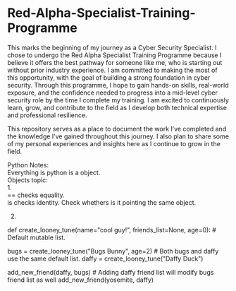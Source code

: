 # Red-Alpha-Specialist-Training-Programme

This marks the beginning of my journey as a Cyber Security Specialist. I chose to undergo the Red Alpha Specialist Training Programme because I believe it offers the best pathway for someone like me, who is starting out without prior industry experience. I am committed to making the most of this opportunity, with the goal of building a strong foundation in cyber security. Through this programme, I hope to gain hands-on skills, real-world exposure, and the confidence needed to progress into a mid-level cyber security role by the time I complete my training. I am excited to continuously learn, grow, and contribute to the field as I develop both technical expertise and professional resilience.

This repository serves as a place to document the work I’ve completed and the knowledge I’ve gained throughout this journey. I also plan to share some of my personal experiences and insights here as I continue to grow in the field.

Python Notes:  
Everything is python is a object.  
Objects topic:  
1.  
== checks equality.    
is checks identity. Check whethers is it pointing the same object.  

2.  
def create_looney_tune(name="cool guy!", friends_list=None, age=0): # Default mutable list.

bugs = create_looney_tune("Bugs Bunny", age=2)  # Both bugs and daffy use the same default list.
daffy = create_looney_tune("Daffy Duck")

add_new_friend(daffy, bugs)    # Adding daffy friend list will modify bugs friend list as well
add_new_friend(yosemite, daffy)


